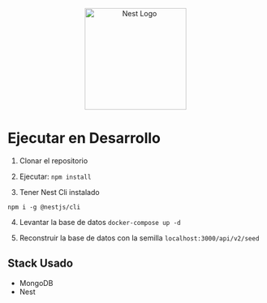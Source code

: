 <p align="center">
  <a href="http://nestjs.com/" target="blank"><img src="https://nestjs.com/img/logo-small.svg" width="200" alt="Nest Logo" /></a>
</p>

# Ejecutar en Desarrollo
1. Clonar el repositorio

2. Ejecutar:
```npm install```

3. Tener Nest Cli instalado

```npm i -g @nestjs/cli```

4. Levantar la base de datos
```docker-compose up -d```

5. Reconstruir la base de datos con la semilla
```localhost:3000/api/v2/seed```

## Stack Usado
* MongoDB
* Nest